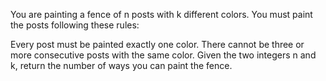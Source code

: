 You are painting a fence of n posts with k different colors. You must paint the posts following these rules:

Every post must be painted exactly one color.
There cannot be three or more consecutive posts with the same color.
Given the two integers n and k, return the number of ways you can paint the fence.

 